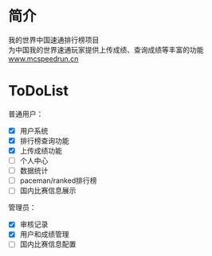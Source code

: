 # 简介

我的世界中国速通排行榜项目  
为中国我的世界速通玩家提供上传成绩、查询成绩等丰富的功能  
www.mcspeedrun.cn

# ToDoList

普通用户：

- [x] 用户系统
- [x] 排行榜查询功能
- [x] 上传成绩功能
- [ ] 个人中心
- [ ] 数据统计
- [ ] paceman/ranked排行榜
- [ ] 国内比赛信息展示

管理员：

- [x] 审核记录
- [x] 用户和成绩管理
- [ ] 国内比赛信息配置

